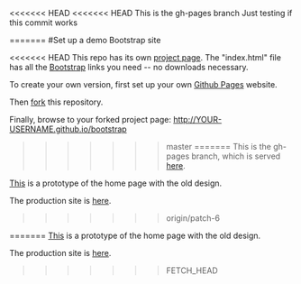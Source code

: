 
<<<<<<< HEAD
<<<<<<< HEAD
 This is the gh-pages branch
 Just testing if this commit works
 
=======
#Set up a demo Bootstrap site

<<<<<<< HEAD
This repo has its own <a href="http://pbogden.github.com/bootstrap">project page</a>.  The "index.html" file has all the <a href="http://getbootstrap.com">Bootstrap</a> links you need -- no downloads necessary. 

To create your own version, first set up your own <a href="https://pages.github.com/">Github Pages</a> website.

Then <a href="https://help.github.com/articles/fork-a-repo">fork</a> this repository. 

Finally, browse to your forked project page: http://YOUR-USERNAME.github.io/bootstrap
>>>>>>> master
=======
This is the gh-pages branch, which is served <a href="http://pbogden.github.io/bootstrap">here</a>.

<a href="http://pbogden.github.io/bootstrap/oldesign.html">This</a> is a prototype of the home page with the old design.

The production site is <a href="http://www.novametricsllc.com">here</a>.
>>>>>>> origin/patch-6

=======
<a href="http://pbogden.github.io/bootstrap/oldesign.html">This</a> is a prototype of the home page with the old design.

The production site is <a href="http://www.novametricsllc.com">here</a>.
>>>>>>> FETCH_HEAD
